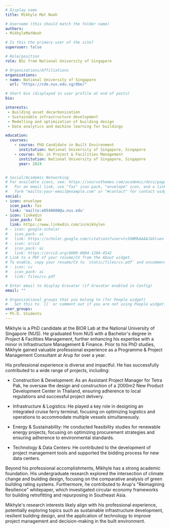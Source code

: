 ```yaml
---
# Display name
title: Mikhyle Mat Nooh

# Username (this should match the folder name)
authors:
- MikhyleMatNooh

# Is this the primary user of the site?
superuser: false

# Role/position
role: BSc from National University of Singapore

# Organizations/Affiliations
organizations:
- name: National University of Singapore
  url: "https://cde.nus.edu.sg/dbe/"

# Short bio (displayed in user profile at end of posts)
bio:

interests:
 - Building asset decarbonization
 - Sustainable infrastructure development
 - Modelling and optimization of building design
 - Data analytics and machine learning for buildings

education:
  courses:
    - course: PhD Candidate in Built Environment
      institution: National University of Singapore, Singapore
    - course: BSc in Project & Facilities Management
      institution: National University of Singapore, Singapore
      year: 2024


# Social/Academic Networking
# For available icons, see: https://sourcethemes.com/academic/docs/page-builder/#icons
#   For an email link, use "fas" icon pack, "envelope" icon, and a link in the
#   form "mailto:your-email@example.com" or "#contact" for contact widget.
social:
- icon: envelope
  icon_pack: fas
  link: 'mailto:e0540600@u.nus.edu'
- icon: linkedin
  icon_pack: fab
  link: https://www.linkedin.com/in/mikhylen
# - icon: google-scholar
#   icon_pack: ai
#   link: https://scholar.google.com/citations?user=tvIHNMkAAAAJ&hl=en
# - icon: orcid
#   icon_pack: ai
#   link: https://orcid.org/0009-0004-1298-4542
# Link to a PDF of your resume/CV from the About widget.
# To enable, copy your resume/CV to `static/files/cv.pdf` and uncomment the lines below.
# - icon: cv
#   icon_pack: ai
#   link: files/cv.pdf

# Enter email to display Gravatar (if Gravatar enabled in Config)
email: ""

# Organizational groups that you belong to (for People widget)
#   Set this to `[]` or comment out if you are not using People widget.
user_groups:
- Ph.D. Students
---
```

Mikhyle is a PhD candidate at the BIOR Lab at the National University of Singapore (NUS). He graduated from NUS with a Bachelor's degree in Project & Facilities Management, further enhancing his expertise with a minor in Infrastructure Management & Finance. Prior to his PhD studies, Mikhyle gained valuable professional experience as a Programme & Project Management Consultant at Arup for over a year.

His professional experience is diverse and impactful. He has successfully contributed to a wide range of projects, including:

- Construction & Development: As an Assistant Project Manager for Tetra Pak, he oversaw the design and construction of a 2000m2 New Product Development Center in Thailand, ensuring adherence to local regulations and successful project delivery.

- Infrastructure & Logistics: He played a key role in designing an integrated cruise ferry terminal, focusing on optimizing logistics and operations to accommodate multiple vessels simultaneously.

- Energy & Sustainability: He conducted feasibility studies for renewable energy projects, focusing on optimizing procurement strategies and ensuring adherence to environmental standards.

- Technology & Data Centers: He contributed to the development of project management tools and supported the bidding process for new data centers.

Beyond his professional accomplishments, Mikhyle has a strong academic foundation. His undergraduate research explored the intersection of climate change and building design, focusing on the comparative analysis of green building rating systems. Furthermore, he contributed to Arup's "Reimagining Resilience" whitepaper, which investigated circular economy frameworks for building retrofitting and repurposing in Southeast Asia.

Mikhyle's research interests likely align with his professional experience, potentially exploring topics such as sustainable infrastructure development, resilient building design, and the application of technology to improve project management and decision-making in the built environment.